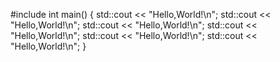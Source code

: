 #include <iostream>
int main()
{
std::cout << "Hello,World!\n";
std::cout << "Hello,World!\n";
std::cout << "Hello,World!\n";
std::cout << "Hello,World!\n";
std::cout << "Hello,World!\n";
std::cout << "Hello,World!\n";
}
